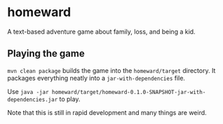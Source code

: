 # homeward
A text-based adventure game about family, loss, and being a kid.

## Playing the game
`mvn clean package` builds the game into the `homeward/target` directory.
It packages everything neatly into a `jar-with-dependencies` file.

Use `java -jar homeward/target/homeward-0.1.0-SNAPSHOT-jar-with-dependencies.jar`
to play.

Note that this is still in rapid development and many things are weird.
